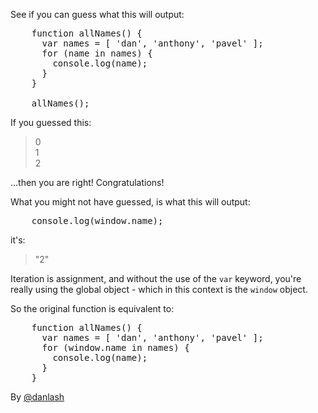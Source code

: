 See if you can guess what this will output:

<pre lang="javascript">
    function allNames() {
      var names = [ 'dan', 'anthony', 'pavel' ];
      for (name in names) {
        console.log(name);
      }
    }

    allNames();
</pre>

If you guessed this:

> 0<br/>
> 1<br/>
> 2<br/>


...then you are right! Congratulations!

What you might not have guessed, is what this will output:

<pre lang="javascript">
    console.log(window.name);
</pre>

it's:

> "2"


Iteration is assignment, and without the use of the `var` keyword, you're really using the global object - which in this context is the `window` object.

So the original function is equivalent to:

<pre lang="javascript">
    function allNames() {
      var names = [ 'dan', 'anthony', 'pavel' ];
      for (window.name in names) {
        console.log(name);
      }
    }
</pre>

By [@danlash][1]

[1]:https://twitter.com/danlash

